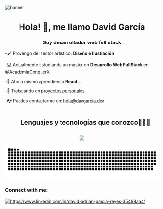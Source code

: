 ![banner](https://github.com/davgarciadev/davgarciadev/assets/174006710/60e16714-7b97-4748-8e3a-a717e7abd82a)

<h1 align="center">Hola! 👋, me llamo David García</h1>
<h3 align="center">Soy desarrollador web full stack</h3>

-🖌️ Provengo del sector artístico: **Diseño e Ilustración** 

-💻 Actualmente estudiando un master en **Desarrollo Web FullStack** en @AcademiaConquerX

-📖 Ahora mismo aprendiendo **React**...

-🚀 Trabajando en [proyectos personales](https://davgarcia.dev)

-📭 Puedes contactarme en: hola@davgarcia.dev



<!--h1 without bottom border-->
<div id="user-content-toc">
  <ul align="center">
    <summary><h2 style="display: inline-block">Lenguajes y tecnologías que conozco👨🏻‍💻</h2></summary>
  </ul>
</div>
<!--tech stack icons-->
<p align="center">
  <a href="https://skillicons.dev">
    <img src="https://skillicons.dev/icons?i=html,css,js,sass,typescript,nodejs,express,mongodb,git,github,figma,mysql,jest,vite &perline=14" />
    
  </a>
</p>


<div align="center">
  <img  src="https://github.com/1999AZZAR/1999AZZAR/blob/readme/resources/img/grid-snake.svg"
       alt="snake" /></a>
</div>


<h3 align="left">Connect with me:</h3>
<p align="left">
<a href="https://linkedin.com/in/https://www.linkedin.com/in/david-adrián-garcía-reyes-35488aa4/" target="blank"><img align="center" src="https://raw.githubusercontent.com/rahuldkjain/github-profile-readme-generator/master/src/images/icons/Social/linked-in-alt.svg" alt="https://www.linkedin.com/in/david-adrián-garcía-reyes-35488aa4/" height="30" width="40" /></a>
</p>


